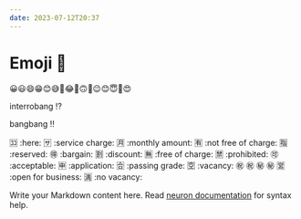 ```yaml
---
date: 2023-07-12T20:37
---
```


# Emoji 🔰

😀😃😄😁😊😅🤣😂🙂🙃🫠😉😊😇🥰😍

interrobang ⁉️

bangbang ‼️

🈁️ :here:
🈂️ :service charge:
🈷️ :monthly amount:
🈶️ :not free of charge:
🈯️ :reserved:
🉐️ :bargain:
🈹️ :discount:
🈚️ :free of charge:
🈲️ :prohibited:
🉑️ :acceptable:
🈸️ :application:
🈴️ :passing grade:
🈳️ :vacancy:
㊗️ :congratulations:
㊙️ :secret:
🈺️ :open for business:
🈵️ :no vacancy:



Write your Markdown content here. Read [neuron documentation](https://neuron.zettel.page/2011404.html) for syntax help.

